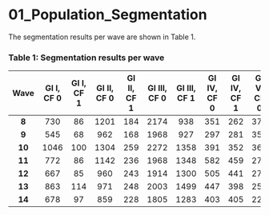 # 01_Population_Segmentation

The segmentation results per wave are shown in Table 1.

### Table 1: Segmentation results per wave
| **Wave** | **GI I, CF 0** | **GI I, CF 1** | **GI II, CF 0** | **GI II, CF 1** | **GI III, CF 0** | **GI III, CF 1** | **GI IV, CF 0** | **GI IV, CF 1**  | **GI V, CF 0** | **GI V, CF 1** | **Death** | **Not segmentable**  
| :---: | :---: | :---: | :---: | :---: | :---: | :---: | :---: | :---: | :---: | :---: | :---: | :---: | 
| **8**  | 730 | 86 | 1201 | 184 | 2174 | 938 | 351 | 262 | 376 | 851 | - | 14 |
| **9** | 545 | 68 | 962 | 168 | 1968 | 927 | 297 | 281 | 356 | 840 | 1284 | 9 |
| **10** | 1046 | 100 | 1304 | 259 | 2272 | 1358 | 391 | 352 | 360 | 1005 | 1600 | 18 |
| **11** | 772 | 86 | 1142 | 236 | 1968 | 1348 | 582 | 459 | 272 | 1059 | 1199 | 18 |
| **12** | 667 | 85 | 960 | 243 | 1914 | 1300 | 505 | 441 | 275 | 1064 | 1341 | 20 |
| **13** | 863 | 114 | 971 | 248 | 2003 | 1499 | 447 | 398 | 259 | 1039 | 1477 | 28 |
| **14** | 678 | 97 | 859 | 228 | 1805 | 1283 | 403 | 405 | 226 | 921 | 1215 | 17 |
